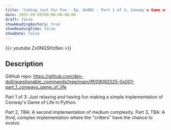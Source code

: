 ```yaml
---
title: 'Coding Just For Fun - Ep. 0x001 - Part 1 of 3, Conway's Game of Life'
date: 2025-09-09T00:00:00-08:00
draft: false
showHeadingAnchors: true
showReadingTime: false
showDate: false
---
```


{{< youtube Zx0NQSHz8eo >}}

## Description
GitHub repo: https://github.com/dev-dull/questionable_commands/tree/main/jff/09092025-0x001-part_1_conways_game_of_life

Part 1 of 3: Just relaxing and having fun making a simple implementation of Conway's Game of Life in Python.

Part 2, TBA: A second implementation of medium complexity.
Part 3, TBA: A third, complex implementation where the "critters" have the chance to evolve.
